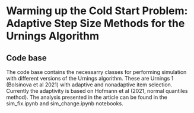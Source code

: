 # Warming up the Cold Start Problem: Adaptive Step Size Methods for the Urnings Algorithm

## Code base

The code base contains the necessarry classes for performing simulation with different versions of the Urnings algorithm. These are Urnings 1 (Bolsinova et al 2021) with adaptive and nonadaptive item selection. Currently the adaptivity is based on Hofmann et al (2021, normal quantiles method).
The analysis presented in the article can be found in the sim_fix.ipynb and sim_change.ipynb notebooks.

